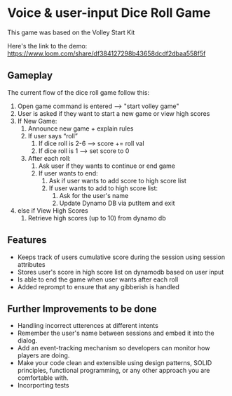# Voice & user-input Dice Roll Game

This game was based on the Volley Start Kit

Here's the link to the demo: https://www.loom.com/share/df384127298b43658dcdf2dbaa558f5f
## **Gameplay**

The current flow of the dice roll game follow this:

1. Open game command is entered --> "start volley game"
2. User is asked if they want to start a new game or view high scores
3. If New Game:
    1. Announce new game + explain rules
    2. If user says “roll”
        1. If dice roll is 2-6 —> score +=  roll val
        2. If dice roll is 1 —> set score to 0
    3. After each roll:
        1. Ask user if they wants to continue or end game
        2. If user wants to end:
            1. Ask if user wants to add score to high score list
            2. If user wants to add to high score list:
                1. Ask for the user's name
                2. Update Dynamo DB via putItem and exit
4. else if View High Scores
    1. Retrieve high scores (up to 10) from dynamo db

## **Features**

- Keeps track of users cumulative score during the session using session attributes
- Stores user's score in high score list on dynamodb based on user input
- Is able to end the game when user wants after each roll
- Added reprompt to ensure that any gibberish is handled


## **Further Improvements to be done**

- Handling incorrect utterences at different intents
- Remember the user's name between sessions and embed it into the dialog.
- Add an event-tracking mechanism so developers can monitor how players are doing.
- Make your code clean and extensible using design patterns, SOLID principles, functional programming, or any other approach you are comfortable with.
- Incorporting tests
